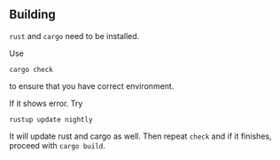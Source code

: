 ## Building

`rust` and `cargo` need to be installed.

Use 

```
cargo check
```
to ensure that you have correct environment.

If it shows error. Try

```
rustup update nightly
```
It will update rust and cargo as well. Then repeat `check` and if 
it finishes, proceed with `cargo build`.  